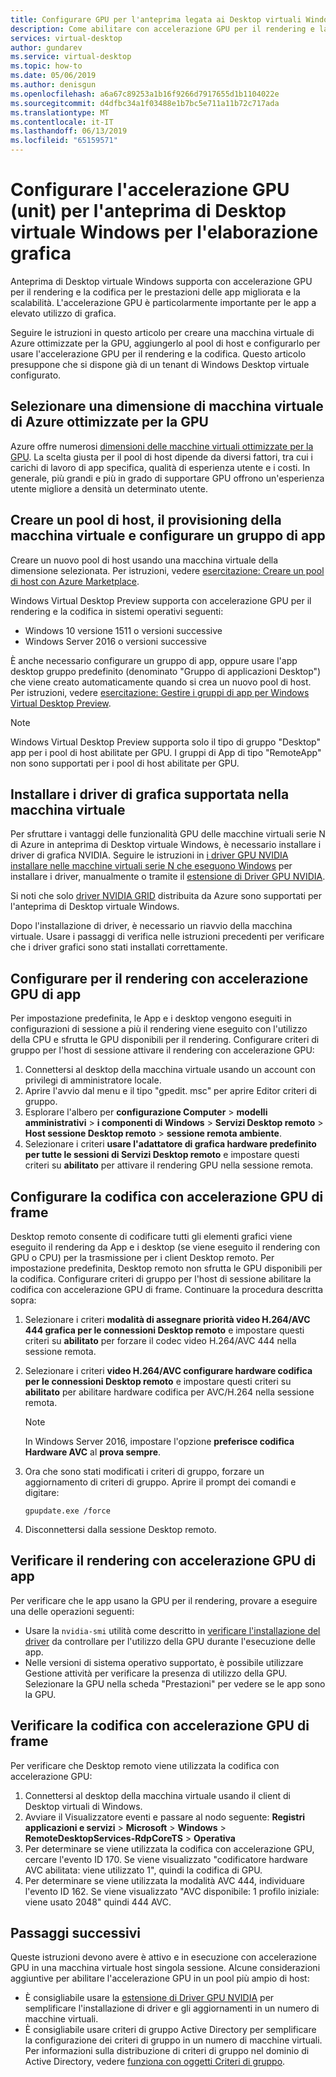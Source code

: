 ```yaml
---
title: Configurare GPU per l'anteprima legata ai Desktop virtuali Windows - Azure
description: Come abilitare con accelerazione GPU per il rendering e la codifica in anteprima di Desktop virtuale Windows.
services: virtual-desktop
author: gundarev
ms.service: virtual-desktop
ms.topic: how-to
ms.date: 05/06/2019
ms.author: denisgun
ms.openlocfilehash: a6a67c89253a1b16f9266d7917655d1b1104022e
ms.sourcegitcommit: d4dfbc34a1f03488e1b7bc5e711a11b72c717ada
ms.translationtype: MT
ms.contentlocale: it-IT
ms.lasthandoff: 06/13/2019
ms.locfileid: "65159571"
---
```

# <a name="configure-graphics-processing-unit-gpu-acceleration-for-windows-virtual-desktop-preview"></a>Configurare l'accelerazione GPU (unit) per l'anteprima di Desktop virtuale Windows per l'elaborazione grafica

Anteprima di Desktop virtuale Windows supporta con accelerazione GPU per il rendering e la codifica per le prestazioni delle app migliorata e la scalabilità. L'accelerazione GPU è particolarmente importante per le app a elevato utilizzo di grafica.

Seguire le istruzioni in questo articolo per creare una macchina virtuale di Azure ottimizzate per la GPU, aggiungerlo al pool di host e configurarlo per usare l'accelerazione GPU per il rendering e la codifica. Questo articolo presuppone che si dispone già di un tenant di Windows Desktop virtuale configurato.

## <a name="select-a-gpu-optimized-azure-virtual-machine-size"></a>Selezionare una dimensione di macchina virtuale di Azure ottimizzate per la GPU

Azure offre numerosi [dimensioni delle macchine virtuali ottimizzate per la GPU](/azure/virtual-machines/windows/sizes-gpu). La scelta giusta per il pool di host dipende da diversi fattori, tra cui i carichi di lavoro di app specifica, qualità di esperienza utente e i costi. In generale, più grandi e più in grado di supportare GPU offrono un'esperienza utente migliore a densità un determinato utente.

## <a name="create-a-host-pool-provision-your-virtual-machine-and-configure-an-app-group"></a>Creare un pool di host, il provisioning della macchina virtuale e configurare un gruppo di app

Creare un nuovo pool di host usando una macchina virtuale della dimensione selezionata. Per istruzioni, vedere [esercitazione: Creare un pool di host con Azure Marketplace](/azure/virtual-desktop/create-host-pools-azure-marketplace).

Windows Virtual Desktop Preview supporta con accelerazione GPU per il rendering e la codifica in sistemi operativi seguenti:

* Windows 10 versione 1511 o versioni successive
* Windows Server 2016 o versioni successive

È anche necessario configurare un gruppo di app, oppure usare l'app desktop gruppo predefinito (denominato "Gruppo di applicazioni Desktop") che viene creato automaticamente quando si crea un nuovo pool di host. Per istruzioni, vedere [esercitazione: Gestire i gruppi di app per Windows Virtual Desktop Preview](/azure/virtual-desktop/manage-app-groups).

>[!NOTE]
>Windows Virtual Desktop Preview supporta solo il tipo di gruppo "Desktop" app per i pool di host abilitate per GPU. I gruppi di App di tipo "RemoteApp" non sono supportati per i pool di host abilitate per GPU.

## <a name="install-supported-graphics-drivers-in-your-virtual-machine"></a>Installare i driver di grafica supportata nella macchina virtuale

Per sfruttare i vantaggi delle funzionalità GPU delle macchine virtuali serie N di Azure in anteprima di Desktop virtuale Windows, è necessario installare i driver di grafica NVIDIA. Seguire le istruzioni in [i driver GPU NVIDIA installare nelle macchine virtuali serie N che eseguono Windows](/azure/virtual-machines/windows/n-series-driver-setup) per installare i driver, manualmente o tramite il [estensione di Driver GPU NVIDIA](/azure/virtual-machines/extensions/hpccompute-gpu-windows).

Si noti che solo [driver NVIDIA GRID](/azure/virtual-machines/windows/n-series-driver-setup#nvidia-grid-drivers) distribuita da Azure sono supportati per l'anteprima di Desktop virtuale Windows.

Dopo l'installazione di driver, è necessario un riavvio della macchina virtuale. Usare i passaggi di verifica nelle istruzioni precedenti per verificare che i driver grafici sono stati installati correttamente.

## <a name="configure-gpu-accelerated-app-rendering"></a>Configurare per il rendering con accelerazione GPU di app

Per impostazione predefinita, le App e i desktop vengono eseguiti in configurazioni di sessione a più il rendering viene eseguito con l'utilizzo della CPU e sfrutta le GPU disponibili per il rendering. Configurare criteri di gruppo per l'host di sessione attivare il rendering con accelerazione GPU:

1. Connettersi al desktop della macchina virtuale usando un account con privilegi di amministratore locale.
2. Aprire l'avvio dal menu e il tipo "gpedit. msc" per aprire Editor criteri di gruppo.
3. Esplorare l'albero per **configurazione Computer** > **modelli amministrativi** > **i componenti di Windows**  >   **Servizi Desktop remoto** > **Host sessione Desktop remoto** > **sessione remota ambiente**.
4. Selezionare i criteri **usare l'adattatore di grafica hardware predefinito per tutte le sessioni di Servizi Desktop remoto** e impostare questi criteri su **abilitato** per attivare il rendering GPU nella sessione remota.

## <a name="configure-gpu-accelerated-frame-encoding"></a>Configurare la codifica con accelerazione GPU di frame

Desktop remoto consente di codificare tutti gli elementi grafici viene eseguito il rendering da App e i desktop (se viene eseguito il rendering con GPU o CPU) per la trasmissione per i client Desktop remoto. Per impostazione predefinita, Desktop remoto non sfrutta le GPU disponibili per la codifica. Configurare criteri di gruppo per l'host di sessione abilitare la codifica con accelerazione GPU di frame. Continuare la procedura descritta sopra:

1. Selezionare i criteri **modalità di assegnare priorità video H.264/AVC 444 grafica per le connessioni Desktop remoto** e impostare questi criteri su **abilitato** per forzare il codec video H.264/AVC 444 nella sessione remota.
2. Selezionare i criteri **video H.264/AVC configurare hardware codifica per le connessioni Desktop remoto** e impostare questi criteri su **abilitato** per abilitare hardware codifica per AVC/H.264 nella sessione remota.

    >[!NOTE]
    >In Windows Server 2016, impostare l'opzione **preferisce codifica Hardware AVC** al **prova sempre**.

3. Ora che sono stati modificati i criteri di gruppo, forzare un aggiornamento di criteri di gruppo. Aprire il prompt dei comandi e digitare:

    ```batch
    gpupdate.exe /force
    ```

4. Disconnettersi dalla sessione Desktop remoto.

## <a name="verify-gpu-accelerated-app-rendering"></a>Verificare il rendering con accelerazione GPU di app

Per verificare che le app usano la GPU per il rendering, provare a eseguire una delle operazioni seguenti:

* Usare la `nvidia-smi` utilità come descritto in [verificare l'installazione del driver](/azure/virtual-machines/windows/n-series-driver-setup#verify-driver-installation) da controllare per l'utilizzo della GPU durante l'esecuzione delle app.
* Nelle versioni di sistema operativo supportato, è possibile utilizzare Gestione attività per verificare la presenza di utilizzo della GPU. Selezionare la GPU nella scheda "Prestazioni" per vedere se le app sono la GPU.

## <a name="verify-gpu-accelerated-frame-encoding"></a>Verificare la codifica con accelerazione GPU di frame

Per verificare che Desktop remoto viene utilizzata la codifica con accelerazione GPU:

1. Connettersi al desktop della macchina virtuale usando il client di Desktop virtuali di Windows.
2. Avviare il Visualizzatore eventi e passare al nodo seguente: **Registri applicazioni e servizi** > **Microsoft** > **Windows** > **RemoteDesktopServices-RdpCoreTS**  >  **Operativa**
3. Per determinare se viene utilizzata la codifica con accelerazione GPU, cercare l'evento ID 170. Se viene visualizzato "codificatore hardware AVC abilitata: viene utilizzato 1", quindi la codifica di GPU.
4. Per determinare se viene utilizzata la modalità AVC 444, individuare l'evento ID 162. Se viene visualizzato "AVC disponibile: 1 profilo iniziale: viene usato 2048" quindi 444 AVC.

## <a name="next-steps"></a>Passaggi successivi

Queste istruzioni devono avere è attivo e in esecuzione con accelerazione GPU in una macchina virtuale host singola sessione. Alcune considerazioni aggiuntive per abilitare l'accelerazione GPU in un pool più ampio di host:

* È consigliabile usare la [estensione di Driver GPU NVIDIA](/azure/virtual-machines/extensions/hpccompute-gpu-windows) per semplificare l'installazione di driver e gli aggiornamenti in un numero di macchine virtuali.
* È consigliabile usare criteri di gruppo Active Directory per semplificare la configurazione dei criteri di gruppo in un numero di macchine virtuali. Per informazioni sulla distribuzione di criteri di gruppo nel dominio di Active Directory, vedere [funziona con oggetti Criteri di gruppo](https://go.microsoft.com/fwlink/p/?LinkId=620889).
